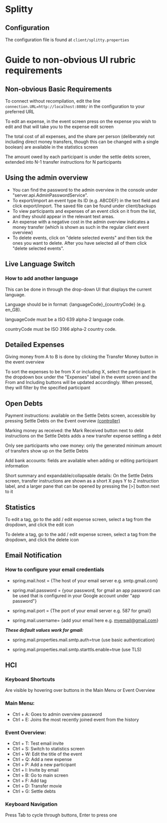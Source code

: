 # Splitty

## Configuration

The configuration file is found at ```client/splitty.properties```

# Guide to non-obvious UI rubric requirements

## Non-obvious Basic Requirements

To connect without recompilation, edit the line ```connection.URL=http://localhost:8080/``` in the configuration to your preferred URL

To edit an expense, in the event screen press on the expense you wish to edit and that will take you to the expense edit screen

The total cost of all expenses, and the share per person (deliberately not including direct money transfers, though this can be changed with a single boolean) are available in the statistics screen

The amount owed by each participant is under the settle debts screen, extended into N-1 transfer instructions for N participants

## Using the admin overview
* You can find the password to the admin overview in the console under "server.api.AdminPasswordService".
* To export/import an event type its ID (e.g. ABCDEF) in the text field and click export/import. The saved file can be found under client/backups
* To view participants and expenses of an event click on it from the list, and they should appear in the relevant text areas.
* An expense with a negative cost in the admin overview indicates a money transfer (which is shown as such in the regular client event overview)
* To delete events, click on "delete selected events" and then tick the ones you want to delete. After you have selected all of them click "delete selected events".

## Live Language Switch

### How to add another language

This can be done in through the drop-down UI that displays the current language.

Language should be in format: {languageCode}_{countryCode} (e.g. en_GB).

languageCode must be a ISO 639 alpha-2 language code.

countryCode must be ISO 3166 alpha-2 country code.

## Detailed Expenses

Giving money from A to B is done by clicking the Transfer Money button in the event overview

To sort the expenses to be from X or including X, select the participant in the dropdown box under the "Expenses" label in the event screen and the From and Including buttons will be updated accordingly. When pressed, they will filter by the specified participant

## Open Debts

Payment instructions: available on the Settle Debts screen, accessible by pressing Settle Debts on the Event overview [(controller)](/client/src/main/java/client/scenes/SettleDebtsScreenCtrl.java)

Marking money as received: the Mark Received button next to debt instructions on the Settle Debts adds a new transfer expense settling a debt

Only see participants who owe money: only the generated minimum amount of transfers show up on the Settle Debts

Add bank accounts: fields are available when adding or editing participant information

Short summary and expandable/collapsable details: On the Settle Debts screen, transfer instructions are shown as a short X pays Y to Z instruction label, and a larger pane that can be opened by pressing the [>] button next to it

## Statistics

To edit a tag, go to the add / edit expense screen, select a tag from the dropdown, and click the edit icon

To delete a tag, go to the add / edit expense screen, select a tag from the dropdown, and click the delete icon

## Email Notification

### How to configure your email credentials

* spring.mail.host = {The host of your email server e.g. smtp.gmail.com}

* spring.mail.password = {your password, for gmail an app password can be used that is configured in your Google account under "app password"}

* spring.mail.port = {The port of your email server e.g. 587 for gmail}
* spring.mail.username= {add your email here e.g. myemail@gmail.com}

_**These default values work for gmail:**_

* spring.mail.properties.mail.smtp.auth=true (use basic authentication)

* spring.mail.properties.mail.smtp.starttls.enable=true (use TLS)

## HCI

### Keyboard Shortcuts

Are visible by hovering over buttons in the Main Menu or Event Overview

### Main Menu:
* Ctrl + A: Goes to admin overview password
* Ctrl + E: Joins the most recently joined event from the history

### Event Overview:
* Ctrl + T: Test email invite
* Ctrl + S: Switch to statistics screen
* Ctrl + W: Edit the title of the event
* Ctrl + Q: Add a new expense
* Ctrl + P: Add a new participant
* Ctrl + I: Invite by email
* Ctrl + B: Go to main screen
* Ctrl + F: Add tag
* Ctrl + D: Transfer movie
* Ctrl + G: Settle debts

### Keyboard Navigation

Press Tab to cycle through buttons, Enter to press one
